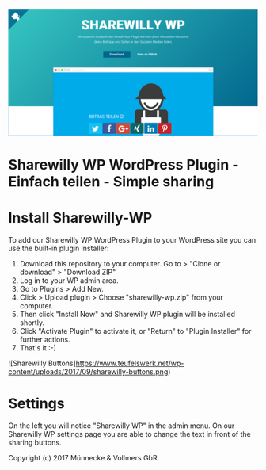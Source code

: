 ![Sharewilly Logo](https://github.com/sharewilly/sharewilly/blob/master/images/sharewilly-promotion.png)

# Sharewilly WP WordPress Plugin - Einfach teilen - Simple sharing

# Install Sharewilly-WP

To add our Sharewilly WP WordPress Plugin to your WordPress site you can use the built-in plugin installer:

1. Download this repository to your computer. Go to > "Clone or download" > "Download ZIP"  
2. Log in to your WP admin area.
3. Go to Plugins > Add New. 
4. Click > Upload plugin > Choose "sharewilly-wp.zip" from your computer.
5. Then click "Install Now" and Sharewilly WP plugin will be installed shortly.
6. Click "Activate Plugin" to activate it, or "Return" to "Plugin Installer" for further actions.
7. That's it :-)

![Sharewilly Buttons]https://www.teufelswerk.net/wp-content/uploads/2017/09/sharewilly-buttons.png)

# Settings

On the left you will notice "Sharewilly WP" in the admin menu. On our Sharewilly WP settings page you are able to change the text in front of the sharing buttons.

Copyright (c) 2017 Münnecke & Vollmers GbR
